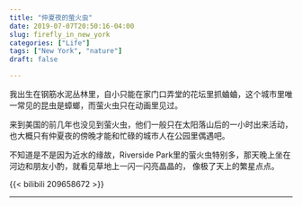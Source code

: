 ```yaml
---
title: "仲夏夜的萤火虫"
date: 2019-07-07T20:50:16-04:00
slug: firefly_in_new_york
categories: ["Life"]
tags: ["New York", "nature"]
draft: false

---
```


我出生在钢筋水泥丛林里，自小只能在家门口弄堂的花坛里抓蛐蛐，这个城市里唯一常见的昆虫是蟑螂，而萤火虫只在动画里见过。

来到美国的前几年也没见到萤火虫，他们一般只在太阳落山后的一小时出来活动，也大概只有仲夏夜的傍晚才能和忙碌的城市人在公园里偶遇吧。

不知道是不是因为近水的缘故，Riverside Park里的萤火虫特别多，那天晚上坐在河边和朋友小酌，就看见草地上一闪一闪亮晶晶的， 像极了天上的繁星点点。

{{< bilibili 209658672 >}}

---